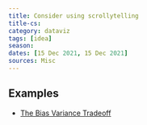 ```yaml
---
title: Consider using scrollytelling
title-cs: 
category: dataviz
tags: [idea]
season: 
dates: [15 Dec 2021, 15 Dec 2021]
sources: Misc
---
```


## Examples
- [The Bias Variance Tradeoff](https://mlu-explain.github.io/bias-variance/)